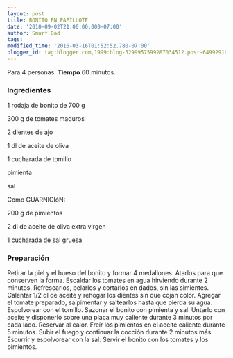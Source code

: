 ```yaml
---
layout: post
title: BONITO EN PAPILLOTE
date: '2010-09-02T21:00:00.000-07:00'
author: Smurf Dad
tags: 
modified_time: '2016-03-16T01:52:52.780-07:00'
blogger_id: tag:blogger.com,1999:blog-5299957599287034512.post-6499291692234976143
---
```


Para 4 personas.
<b>Tiempo</b> 60 minutos.

<h3>Ingredientes</h3>

1 rodaja de bonito de 700 g

300 g de tomates maduros

2 dientes de ajo

1 dl de aceite de oliva

1 cucharada de tomillo

pimienta

sal

Como GUARNICIóN:

200 g de pimientos

2 dl de aceite de oliva extra virgen

1 cucharada de sal gruesa

<h3>Preparación</h3>

Retirar la piel y el hueso del bonito y formar 4 medallones. Atarlos para que conserven la forma. Escaldar los tomates en agua hirviendo durante 2 minutos. Refrescarlos, pelarlos y cortarlos en dados, sin las simientes. Calentar 1/2 dl de aceite y rehogar los dientes sin que cojan color. Agregar el tomate preparado, salpimentar y saltearlos hasta que pierda su agua. Espolvorear con el tomillo. Sazonar el bonito con pimienta y sal. Untarlo con aceite y disponerlo sobre una placa muy caliente durante 3 minutos por cada lado. Reservar al calor. Freír los pimientos en el aceite caliente durante 5 minutos. Subir el fuego y continuar la cocción durante 2 minutos más. Escurrir y espolvorear con la sal. Servir el bonito con los tomates y los pimientos.

